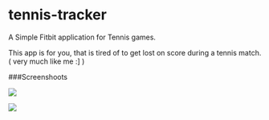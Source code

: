 # tennis-tracker
A Simple Fitbit application for Tennis games.

This app is for you, that is tired of to get lost on score during a tennis match. ( very much like me :]  )

###Screenshoots

![](/../master/screenshot/1.main-screen.png?raw=true)

![](/../master/screenshot/2.point-example.png?raw=true)
